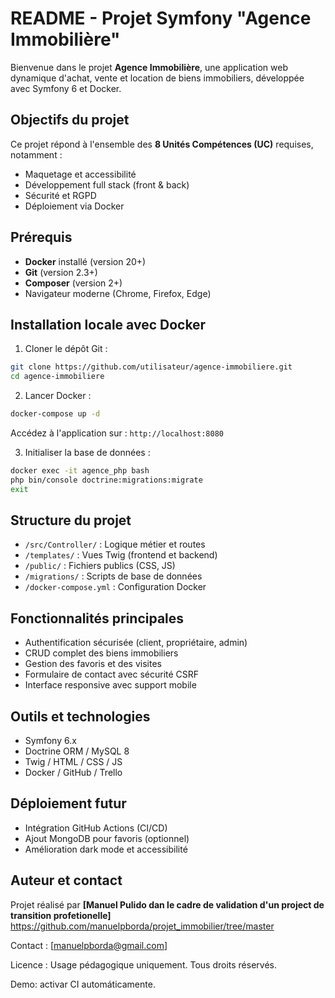 # README - Projet Symfony "Agence Immobilière"

Bienvenue dans le projet **Agence Immobilière**, une application web dynamique d'achat, vente et location de biens immobiliers, développée avec Symfony 6 et Docker.

## Objectifs du projet

Ce projet répond à l'ensemble des **8 Unités Compétences (UC)** requises, notamment :
- Maquetage et accessibilité
- Développement full stack (front & back)
- Sécurité et RGPD
- Déploiement via Docker

## Prérequis

- **Docker** installé (version 20+)
- **Git** (version 2.3+)
- **Composer** (version 2+)
- Navigateur moderne (Chrome, Firefox, Edge)

## Installation locale avec Docker

1. Cloner le dépôt Git :
```bash
git clone https://github.com/utilisateur/agence-immobiliere.git
cd agence-immobiliere
```

2. Lancer Docker :
```bash
docker-compose up -d
```
Accédez à l'application sur : `http://localhost:8080`

3. Initialiser la base de données :
```bash
docker exec -it agence_php bash
php bin/console doctrine:migrations:migrate
exit
```

## Structure du projet

- `/src/Controller/` : Logique métier et routes
- `/templates/` : Vues Twig (frontend et backend)
- `/public/` : Fichiers publics (CSS, JS)
- `/migrations/` : Scripts de base de données
- `/docker-compose.yml` : Configuration Docker

## Fonctionnalités principales

- Authentification sécurisée (client, propriétaire, admin)
- CRUD complet des biens immobiliers
- Gestion des favoris et des visites
- Formulaire de contact avec sécurité CSRF
- Interface responsive avec support mobile

## Outils et technologies

- Symfony 6.x
- Doctrine ORM / MySQL 8
- Twig / HTML / CSS / JS
- Docker / GitHub / Trello

## Déploiement futur

- Intégration GitHub Actions (CI/CD)
- Ajout MongoDB pour favoris (optionnel)
- Amélioration dark mode et accessibilité

## Auteur et contact

Projet réalisé par **[Manuel Pulido dan le cadre de validation d'un project de transition profetionelle]** https://github.com/manuelpborda/projet_immobilier/tree/master

Contact : [manuelpborda@gmail.com]

Licence : Usage pédagogique uniquement. Tous droits réservés.

Demo: activar CI automáticamente.
